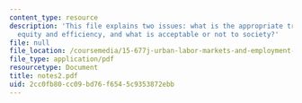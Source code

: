 ```yaml
---
content_type: resource
description: 'This file explains two issues: what is the appropriate trade-off between
  equity and efficiency, and what is acceptable or not to society?'
file: null
file_location: /coursemedia/15-677j-urban-labor-markets-and-employment-policy-spring-2005/2cc0fb80cc09bd76f6545c9353872ebb_notes2.pdf
file_type: application/pdf
resourcetype: Document
title: notes2.pdf
uid: 2cc0fb80-cc09-bd76-f654-5c9353872ebb
---
```

